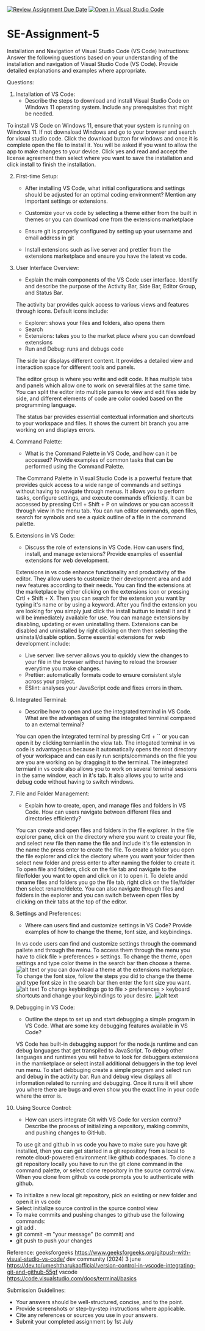 [![Review Assignment Due Date](https://classroom.github.com/assets/deadline-readme-button-24ddc0f5d75046c5622901739e7c5dd533143b0c8e959d652212380cedb1ea36.svg)](https://classroom.github.com/a/XoLGRbHq)
[![Open in Visual Studio Code](https://classroom.github.com/assets/open-in-vscode-718a45dd9cf7e7f842a935f5ebbe5719a5e09af4491e668f4dbf3b35d5cca122.svg)](https://classroom.github.com/online_ide?assignment_repo_id=15241123&assignment_repo_type=AssignmentRepo)
# SE-Assignment-5
Installation and Navigation of Visual Studio Code (VS Code)
 Instructions:
Answer the following questions based on your understanding of the installation and navigation of Visual Studio Code (VS Code). Provide detailed explanations and examples where appropriate.

 Questions:

1. Installation of VS Code:
   - Describe the steps to download and install Visual Studio Code on Windows 11 operating system. Include any prerequisites that might be needed.

 To install VS Code on Windows 11, ensure that your system is running on Windows 11. If not downaload Windows and go to your browser and search for visual studio code.
 Click the download button for windows and once it is complete open the file to install it.
 You will be asked if you want to allow the app to make changes to your device. Click yes and read and accept the license agreement then select where you want to save the installation and click install to finish the installation.

2. First-time Setup:
   - After installing VS Code, what initial configurations and settings should be adjusted for an optimal coding environment? Mention any important settings or extensions.

   - Customize your vs code by selecting a theme either from the built in themes or you can download one from the extensions marketplace
   - Ensure git is properly configured by setting up your username and email address in git
   - Install extensions such as live server and prettier from the extensions marketplace and ensure you have the latest vs code.

3. User Interface Overview:
   - Explain the main components of the VS Code user interface. Identify and describe the purpose of the Activity Bar, Side Bar, Editor Group, and Status Bar.

   The activity bar provides quick access to various views and features through icons. Default icons include:
   - Explorer: shows your files and folders, also opens them
   - Search
   - Extensions: takes you to the market place where you can download extensions
   - Run and Debug: runs and debugs code

   The side bar displays different content. It provides a detailed view and interaction space for different tools and panels.

   The editor group is where you write and edit code. It has multiple tabs and panels which allow one to work on several files at the same time. You can split the editor into multiple panes to view and edit files side by side, and different elements of code are color coded based on the programming language.

   The status bar provides essential contextual information and shortcuts to your workspace and files.
   It shows the current bit branch you arre working on and displays errors.

4. Command Palette:
   - What is the Command Palette in VS Code, and how can it be accessed? Provide examples of common tasks that can be performed using the Command Palette.

   The Command Palette in Visual Studio Code is a powerful feature that provides quick access to a wide range of commands and settings without having to navigate through menus. It allows you to perform tasks, configure settings, and execute commands efficiently. It can be accessed by pressing Ctrl + Shift + P on windows or you can access it through view in the menu tab.
   You can run editor commands, open files, search for symbols and see a quick outline of a file in the command palette.

5. Extensions in VS Code:
   - Discuss the role of extensions in VS Code. How can users find, install, and manage extensions? Provide examples of essential extensions for web development.

   Extensions in vs code enhance functionality and productivity of the editor. They allow users to customize their development area and add new features according to their needs.
   You can find the extensions at the marketplace by either clicking on the extensions icon or pressing Crtl + Shift + X. Then you can search for the extension you want by typing it's name or by using a keyword. After you find the extension you are looking for you simply just click the install buttun to install it and it will be immediately available for use.
   You can manage extensions by disabling, updating or even uninstalling them. Extensions can be disabled and uninstalled by right clicking on them then selecting the uninstall/disable option.
   Some essential extensions for web development include:
   - Live server: live server allows you to quickly view the changes to your file in the browser without having to reload the browser everytime you make changes.
   - Prettier: automatically formats code to ensure consistent style across your project.
   - ESlint: analyses your JavaScript code and fixes errors in them.

6. Integrated Terminal:
   - Describe how to open and use the integrated terminal in VS Code. What are the advantages of using the integrated terminal compared to an external terminal?

   You can open the integrated terminal by pressing Crtl + `` or you can open it by clicking termianl in the view tab. The integated terminal in vs code is advantageous because it automatically opens the root directory of your workspace and can easily run scripts/commands on the file you are you are working on by dragging it to the terminal. The integrated termianl in vs code also allows you to work on several terminal sessions in the same window, each in it's tab. It also allows you to write and debug code without having to switch windows.

7. File and Folder Management:
   - Explain how to create, open, and manage files and folders in VS Code. How can users navigate between different files and directories efficiently?

   You can create and open files and folders in the file explorer.
   In the file explorer pane, click on the directory where you want to create your file, and select new file then name the file and include it's file extension in the name the press enter to create the file.
   To create a folder you open the file explorer and click the diectory where you want your folder then select new folder and press enter to after naming the folder to create it.
   To open file and folders, click on the file tab and navigate to the file/folder you want to open and click on it to open it.
   To delete andd rename files and folders you go the file tab, right click on the file/folder then select rename/delete. You can also navigate through files and folders in the explorer and you can switch between open files by clicking on their tabs at the top of the editor.

8. Settings and Preferences:
   - Where can users find and customize settings in VS Code? Provide examples of how to change the theme, font size, and keybindings.

   In vs code users can find and customize settings through the command pallete and through the menu. To access them through the menu you have to click file > preferences > settings.
   To change the theme, open settings and type color theme in the search bar then choose a theme.
   ![alt text](image.png) or you can download a theme at the extensions marketplace.
   To change the font size, follow the steps you did to change the theme and type font size in the search bar then enter the font size you want.
   ![alt text](image-1.png) To change keybindings go to file > preferences > keyboard shortcuts and change your keybindings to your desire.
   ![alt text](image-3.png)

9. Debugging in VS Code:
   - Outline the steps to set up and start debugging a simple program in VS Code. What are some key debugging features available in VS Code?

   VS Code has built-in debugging support for the node.js runtime and can debug languages that get transpiled to JavaScript. To debug other languages and runtimes you will habve to look for debuggers extensions in the marrketplace or select install additional debuggers in the top level run menu. To start debbuging create a simple program and select run and debug in the activity bar.
   Run and debug view displays all information related to running and debugging. Once it runs it will show you where there are bugs and even show you the exact line in your code where the error is.

10. Using Source Control:
    - How can users integrate Git with VS Code for version control? Describe the process of initializing a repository, making commits, and pushing changes to GitHub.

    To use git and github in vs code you have to make sure you have git installed, then you can get started in a git repository from a local to remote cloud-powered environment like github codespaces.
    To clone a git repository locally you have to run the git clone command in the command palette, or select clone repository in the source control view. When you clone from github vs code prompts you to authenticate with github.

   - To initialize a new local git repository, pick an existing or new folder and open it in vs code
   - Select initialize source control in the spurce control view
   - To make commits and pushing changes to github use the following commands:
   - git add .
   - git commit -m "your message" (to commit) and
   - git push to push your changes

   Reference:
   geeksforgeeks
   https://www.geeksforgeeks.org/gitpush-with-visual-studio-vs-code/
   dev community (2024) 3 june
   https://dev.to/umeshtharukaofficial/version-control-in-vscode-integrating-git-and-github-55gf
   vscode
   https://code.visualstudio.com/docs/terminal/basics


 Submission Guidelines:
- Your answers should be well-structured, concise, and to the point.
- Provide screenshots or step-by-step instructions where applicable.
- Cite any references or sources you use in your answers.
- Submit your completed assignment by 1st July 

